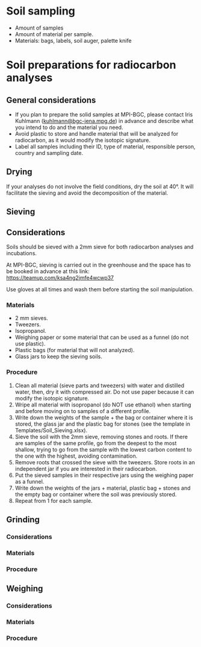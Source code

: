 # Soil sampling

- Amount of samples
- Amount of material per sample.
- Materials: bags, labels, soil auger, palette knife
<!---
* Sieving the soil down to 2mm: Removing roots and stones, weighing, refilling and cleaning. Depending on the total sample volume, soil layer and soil structure, this should take no more than one hour per sample, assuming you bring 500 mg of soil sample. 
* Grinding: plant material 2-4 minutes grinding and soil material 3-8 minutes grinding (depending on soil type) plus cleaning and preparation time. Add approximately 5 minutes per sample.
* Weighing: It doesn't matter if you are weighing samples for 15N or 13C or total CN app. 5-8 minutes per sample, taking into account all pre-preparation. 
For 14C we only prepare the sample list, we don't have to prepare anything else.
* Measurements: for the soil samples we should know the C/N content, because this defines how much we have to weigh for the Isotopes. The plant samples are more or less similar.    
Booking procedure: 
* sieving: Greenhouse 
* grinding: only single space, 
* Weighing: weighing room, balance type XPR2 or MX5 for Isotopes and XPR205 for total CN. We should try to start with the total CN content. The ROma department needs a bit time to determine the samples. They should know in advance so that they are prepared to measure your samples immediately. 
-->



# Soil preparations for radiocarbon analyses

## General considerations

- If you plan to prepare the solid samples at MPI-BGC, please contact Iris Kuhlmann (kuhlmann@bgc-jena.mpg.de) in advance and describe what you intend to do and the material you need.
- Avoid plastic to store and handle material that will be analyzed for radiocarbon, as it would modify the isotopic signature.
- Label all samples including their ID, type of material, responsible person, country and sampling date.

## Drying
If your analyses do not involve the field conditions, dry the soil at 40&deg;. It will facilitate the sieving and avoid the decomposition of the material. 

## Sieving 

## Considerations
Soils should be sieved with a 2mm sieve for both radiocarbon analyses and incubations. 

At MPI-BGC, sieving is carried out in the greenhouse and the space has to be booked in advance at this link: https://teamup.com/ksa4ng2jmfe4wcwp37

Use gloves at all times and wash them before starting the soil manipulation.

### Materials
- 2 mm sieves.
- Tweezers.
- Isopropanol.
- Weighing paper or some material that can be used as a funnel (do not use plastic).
- Plastic bags (for material that will not analyzed).
- Glass jars to keep the sieving soils. 

### Procedure

1. Clean all material (sieve parts and tweezers) with water and distilled water, then, dry it with compressed air. Do not use paper because it can modify the isotopic signature.
2. Wripe all material with isopropanol (do NOT use ethanol) when starting and before moving on to samples of a different profile.
3. Write down the weights of the sample + the bag or container where it is stored, the glass jar and the plastic bag for stones (see the template in Templates/Soil_Sieving.xlsx).
4. Sieve the soil with the 2mm sieve, removing stones and roots. If there are samples of the same profile, go from the deepest to the most shallow, trying to go from the sample with the lowest carbon content to the one with the highest, avoiding contamination.
5. Remove roots that crossed the sieve with the tweezers. Store roots in an independent jar if you are interested in their radiocarbon. 
6. Put the sieved samples in their respective jars using the weighing paper as a funnel.
7. Write down the weights of the jars + material, plastic bag + stones and the empty bag or container where the soil was previously stored.
8. Repeat from 1 for each sample.

## Grinding 

### Considerations

### Materials

### Procedure

## Weighing

### Considerations

### Materials

### Procedure
